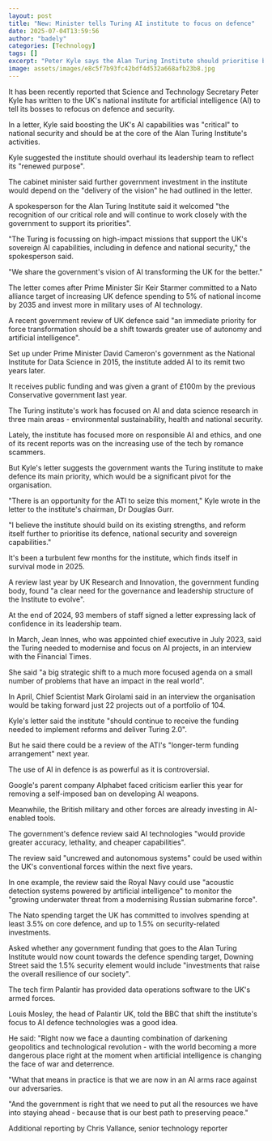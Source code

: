 ```yaml
---
layout: post
title: "New: Minister tells Turing AI institute to focus on defence"
date: 2025-07-04T13:59:56
author: "badely"
categories: [Technology]
tags: []
excerpt: "Peter Kyle says the Alan Turing Institute should prioritise boosting the UK's AI capabilities."
image: assets/images/e8c5f7b93fc42bdf4d532a668afb23b8.jpg
---
```


It has been recently reported that Science and Technology Secretary Peter Kyle has written to the UK's national institute for artificial intelligence (AI) to tell its bosses to refocus on defence and security.

In a letter, Kyle said boosting the UK's AI capabilities was "critical" to national security and should be at the core of the Alan Turing Institute's activities.

Kyle suggested the institute should overhaul its leadership team to reflect its "renewed purpose".

The cabinet minister said further government investment in the institute would depend on the "delivery of the vision" he had outlined in the letter.

A spokesperson for the Alan Turing Institute said it welcomed "the recognition of our critical role and will continue to work closely with the government to support its priorities".

"The Turing is focussing on high-impact missions that support the UK's sovereign AI capabilities, including in defence and national security," the spokesperson said.

"We share the government's vision of AI transforming the UK for the better."

The letter comes after Prime Minister Sir Keir Starmer committed to a Nato alliance target of increasing UK defence spending to 5% of national income by 2035 and invest more in military uses of AI technology.

A recent government review of UK defence said "an immediate priority for force transformation should be a shift towards greater use of autonomy and artificial intelligence".

Set up under Prime Minister David Cameron's government as the National Institute for Data Science in 2015, the institute added AI to its remit two years later.

It receives public funding and was given a grant of £100m by the previous Conservative government last year.

The Turing institute's work has focused on AI and data science research in three main areas - environmental sustainability, health and national security.

Lately, the institute has focused more on responsible AI and ethics, and one of its recent reports was on the increasing use of the tech by romance scammers.

But Kyle's letter suggests the government wants the Turing institute to make defence its main priority, which would be a significant pivot for the organisation.

"There is an opportunity for the ATI to seize this moment," Kyle wrote in the letter to the institute's chairman, Dr Douglas Gurr.

"I believe the institute should build on its existing strengths, and reform itself further to prioritise its defence, national security and sovereign capabilities."

It's been a turbulent few months for the institute, which finds itself in survival mode in 2025.

A review last year by UK Research and Innovation, the government funding body, found "a clear need for the governance and leadership structure of the Institute to evolve".

At the end of 2024, 93 members of staff signed a letter expressing lack of confidence in its leadership team.

In March, Jean Innes, who was appointed chief executive in July 2023, said the Turing needed to modernise and focus on AI projects, in an interview with the Financial Times.

She said "a big strategic shift to a much more focused agenda on a small number of problems that have an impact in the real world".

In April, Chief Scientist Mark Girolami said in an interview the organisation would be taking forward just 22 projects out of a portfolio of 104.

Kyle's letter said the institute "should continue to receive the funding needed to implement reforms and deliver Turing 2.0".

But he said there could be a review of the ATI's "longer-term funding arrangement" next year.

The use of AI in defence is as powerful as it is controversial.

Google's parent company Alphabet faced criticism earlier this year for removing a self-imposed ban on developing AI weapons.

Meanwhile, the British military and other forces are already investing in AI-enabled tools.

The government's defence review said AI technologies "would provide greater accuracy, lethality, and cheaper capabilities".

The review said "uncrewed and autonomous systems" could be used within the UK's conventional forces within the next five years.

In one example, the review said the Royal Navy could use "acoustic detection systems powered by artificial intelligence" to monitor the "growing underwater threat from a modernising Russian submarine force".

The Nato spending target the UK has committed to involves spending at least 3.5% on core defence, and up to 1.5% on security-related investments.

Asked whether any government funding that goes to the Alan Turing Institute would now count towards the defence spending target, Downing Street said the 1.5% security element would include "investments that raise the overall resilience of our society".

The tech firm Palantir has provided data operations software to the UK's armed forces.

Louis Mosley, the head of Palantir UK, told the BBC that shift the institute's focus to AI defence technologies was a good idea.

He said: "Right now we face a daunting combination of darkening geopolitics and technological revolution - with the world becoming a more dangerous place right at the moment when artificial intelligence is changing the face of war and deterrence.

"What that means in practice is that we are now in an AI arms race against our adversaries.

"And the government is right that we need to put all the resources we have into staying ahead - because that is our best path to preserving peace."

Additional reporting by Chris Vallance, senior technology reporter

